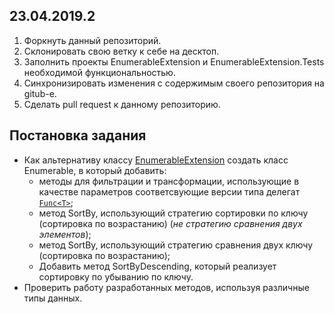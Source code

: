 ## 23.04.2019.2

1. Форкнуть данный репозиторий.
2. Склонировать свою ветку к себе на десктоп.
3. Заполнить проекты EnumerableExtension и EnumerableExtension.Tests необходимой функциональностью.
4. Синхронизировать изменения с содержимым своего репозитория на gitub-e.
5. Сделать pull request к данному репозиторию.


## Постановка задания

- Как альтернативу классу [EnumerableExtension](https://github.com/AnzhelikaKravchuk/23.04.2019.1/blob/master/PseudoEnumerable/EnumerableExtension.cs) создать класс Enumerable, в который добавить:
  - методы для фильтрации и трансформации, использующие в качестве параметров соответсвующие версии типа делегат [`Func<T>`](https://docs.microsoft.com/en-us/dotnet/api/system.func-2?view=netframework-4.8);
  - метод SortBy, использующий стратегию сортировки по ключу (сортировка по возрастанию) (*не стратегию сравнения двух элементов*);
  - метод SortBy, использующий стратегию сравнения двух ключу (сортировка по возрастанию);
  - Добавить метод SortByDescending, который реализует сортировку по убыванию по ключу.
- Проверить работу разработанных методов, используя различные типы данных.
